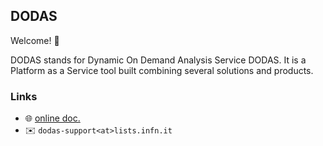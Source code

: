 ## DODAS

Welcome! 👋

DODAS stands for Dynamic On Demand Analysis Service DODAS. It is a Platform as a Service tool built combining several solutions and products.

### Links

- :globe_with_meridians: [online doc.](https://dodas-ts.github.io/dodas-doc/)
- :envelope: `dodas-support<at>lists.infn.it`

<!--

**Here are some ideas to get you started:**

🙋‍♀️ A short introduction - what is your organization all about?
🌈 Contribution guidelines - how can the community get involved?
👩‍💻 Useful resources - where can the community find your docs? Is there anything else the community should know?
🍿 Fun facts - what does your team eat for breakfast?
🧙 Remember, you can do mighty things with the power of [Markdown](https://docs.github.com/github/writing-on-github/getting-started-with-writing-and-formatting-on-github/basic-writing-and-formatting-syntax)
-->
